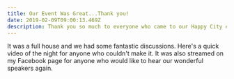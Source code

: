 ```yaml
---
title: Our Event Was Great...Thank you!
date: 2019-02-09T09:00:13.469Z
description: Thank you so much to everyone who came to our Happy City event.
---
```

It was a full house and we had some fantastic discussions. Here's a quick video of the night for anyone who couldn't make it. It was also streamed on my Facebook page for anyone who would like to hear our wonderful speakers again.
